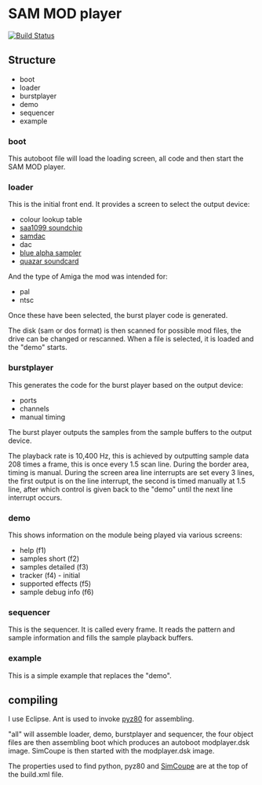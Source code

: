 # SAM MOD player

[![Build Status](https://travis-ci.org/stefandrissen/SAM-MOD-player.svg?branch=master)](https://travis-ci.org/stefandrissen/SAM-MOD-player)

## Structure

- boot
- loader
- burstplayer
- demo
- sequencer
- example

### boot

This autoboot file will load the loading screen, all code and then start the SAM MOD player.

### loader

This is the initial front end. It provides a screen to select the output device:

- colour lookup table
- [saa1099 soundchip](https://www.worldofsam.org/products/saa1099)
- [samdac](https://www.worldofsam.org/products/samdac)
- dac
- [blue alpha sampler](https://www.worldofsam.org/products/sound-sampler)
- [quazar soundcard](https://www.worldofsam.org/products/quazar-surround)

And the type of Amiga the mod was intended for:

- pal
- ntsc

Once these have been selected, the burst player code is generated.

The disk (sam or dos format) is then scanned for possible mod files, the drive can be changed or rescanned.
When a file is selected, it is loaded and the "demo" starts.

### burstplayer

This generates the code for the burst player based on the output device:

- ports
- channels
- manual timing

The burst player outputs the samples from the sample buffers to the output device.

The playback rate is 10,400 Hz, this is achieved by outputting sample data 208 times a frame, this is once every 1.5 scan line.
During the border area, timing is manual.  During the screen area line interrupts are set every 3 lines, the first output is on
the line interrupt, the second is timed manually at 1.5 line, after which control is given back to the "demo" until the next line
interrupt occurs.

### demo

This shows information on the module being played via various screens:

- help (f1)
- samples short (f2)
- samples detailed (f3)
- tracker (f4) - initial
- supported effects (f5)
- sample debug info (f6)

### sequencer

This is the sequencer. It is called every frame.
It reads the pattern and sample information and fills the sample playback buffers.

### example

This is a simple example that replaces the "demo".

## compiling

I use Eclipse. Ant is used to invoke [pyz80](https://github.com/simonowen/pyz80) for assembling.

"all" will assemble loader, demo, burstplayer and sequencer, the four object files are then assembling boot which produces an autoboot modplayer.dsk image.
SimCoupe is then started with the modplayer.dsk image.

The properties used to find python, pyz80 and [SimCoupe](http://www.simcoupe.org/) are at the top of the build.xml file.

